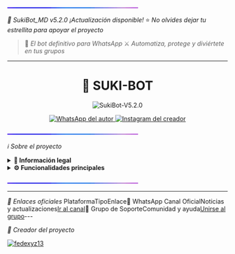 ![line](https://github.com/AnderMendoza/AnderMendoza/raw/main/assets/line-neon.gif)

*🚀 SukiBot_MD v5.2.0*
*¡Actualización disponible!*
⭐ _No olvides dejar tu estrellita para apoyar el proyecto_

> 👑 *El bot definitivo para WhatsApp*
> ⚔️ _Automatiza, protege y diviértete en tus grupos_

---

<h1 align="center">🖤 SUKI-BOT</h1>
<p align="center">
  <img src="https://files.cloudkuimages.guru/images/AV8moLnK.jpg" width="300" alt="SukiBot-V5.2.0">
</p>

<p align="center">
  <a href="https://wa.me/525544876071">
    <img src="https://img.shields.io/badge/CARLOS OFC-black?style=for-the-badge&logo=whatsapp" alt="WhatsApp del autor">
  </a>
  <a href="https://instagram.com/_carlitos.zx">
    <img src="https://img.shields.io/badge/@_carlitos.zx-purple?style=for-the-badge&logo=instagram" alt="Instagram del creador">
  </a>
</p>

![line](https://github.com/AnderMendoza/AnderMendoza/raw/main/assets/line-neon.gif)

*ℹ️ Sobre el proyecto*

<details>
<summary><b>📘 Información legal</b></summary>

Este bot es un desarrollo *independiente* y *no está afiliado* a `WhatsApp LLC`.
WhatsApp es una marca registrada, y este proyecto no tiene relación oficial con la compañía.
</details>

<details>
<summary><b>⚙️ Funcionalidades principales</b></summary>

> El bot está en constante evolución. Si detectas errores, ¡repórtalos al creador!

✅ Funciones disponibles:

- Interacción por voz y texto
- Configuración avanzada de grupos
- Protección: antidelete, antilink, antispam
- Mensajes de bienvenida personalizados
- Juegos integrados: tictactoe, matemáticas, RPG
- Chatbots: SimSimi y auto-responder
- Creación de stickers desde imagen/video/gif/URL
- SubBot (Jadibot)
- Buscador de Google
- Personalización del menú
- Descarga de música y videos desde YouTube
🔄 ¡Y más funciones en desarrollo!
</details>

![line](https://github.com/AnderMendoza/AnderMendoza/raw/main/assets/line-neon.gif)

---

*🔗 Enlaces oficiales*
PlataformaTipoEnlace📱 WhatsApp Canal OficialNoticias y actualizaciones[Ir al canal](https://whatsapp.com/channel/0029Vai28FR7dmea9gytQm3w)👥 Grupo de SoporteComunidad y ayuda[Unirse al grupo](https://chat.whatsapp.com/GrcUknwrJbNIXIIrbsuXc0)---

*👤 Creador del proyecto*

<a href="https://github.com/Dev-fedexyz13">
  <img src="https://github.com/Dev-fedexyz13.png" width="250" height="250" alt="fedexyz13"/>
</a>
